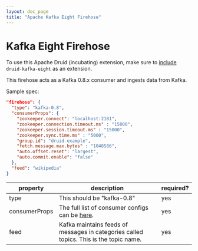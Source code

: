 ```yaml
---
layout: doc_page
title: "Apache Kafka Eight Firehose"
---
```


<!--
  ~ Licensed to the Apache Software Foundation (ASF) under one
  ~ or more contributor license agreements.  See the NOTICE file
  ~ distributed with this work for additional information
  ~ regarding copyright ownership.  The ASF licenses this file
  ~ to you under the Apache License, Version 2.0 (the
  ~ "License"); you may not use this file except in compliance
  ~ with the License.  You may obtain a copy of the License at
  ~
  ~   http://www.apache.org/licenses/LICENSE-2.0
  ~
  ~ Unless required by applicable law or agreed to in writing,
  ~ software distributed under the License is distributed on an
  ~ "AS IS" BASIS, WITHOUT WARRANTIES OR CONDITIONS OF ANY
  ~ KIND, either express or implied.  See the License for the
  ~ specific language governing permissions and limitations
  ~ under the License.
  -->

# Kafka Eight Firehose

To use this Apache Druid (incubating) extension, make sure to [include](../../operations/including-extensions.html) `druid-kafka-eight` as an extension.

This firehose acts as a Kafka 0.8.x consumer and ingests data from Kafka.

Sample spec:

```json
"firehose": {
  "type": "kafka-0.8",
  "consumerProps": {
    "zookeeper.connect": "localhost:2181",
    "zookeeper.connection.timeout.ms" : "15000",
    "zookeeper.session.timeout.ms" : "15000",
    "zookeeper.sync.time.ms" : "5000",
    "group.id": "druid-example",
    "fetch.message.max.bytes" : "1048586",
    "auto.offset.reset": "largest",
    "auto.commit.enable": "false"
  },
  "feed": "wikipedia"
}
```

|property|description|required?|
|--------|-----------|---------|
|type|This should be "kafka-0.8"|yes|
|consumerProps|The full list of consumer configs can be [here](https://kafka.apache.org/08/configuration.html).|yes|
|feed|Kafka maintains feeds of messages in categories called topics. This is the topic name.|yes|
